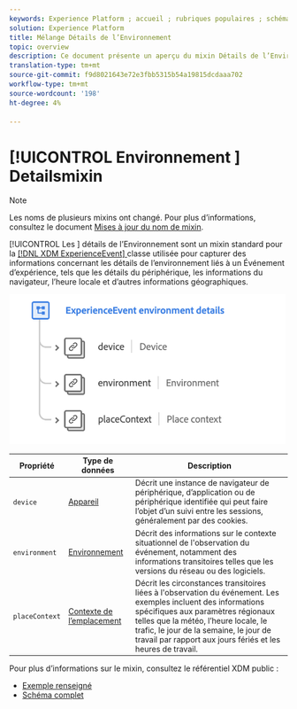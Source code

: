 ```yaml
---
keywords: Experience Platform ; accueil ; rubriques populaires ; schéma ; Schéma ; XDM ; ExperienceEvent ; champs ; schémas ; Schémas ; Schéma design ; mixin ; mixin ; environnement ; détails environnement ;
solution: Experience Platform
title: Mélange Détails de l’Environnement
topic: overview
description: Ce document présente un aperçu du mixin Détails de l’Environnement ExperienceEvent.
translation-type: tm+mt
source-git-commit: f9d8021643e72e3fbb5315b54a19815dcdaaa702
workflow-type: tm+mt
source-wordcount: '198'
ht-degree: 4%

---
```



# [!UICONTROL Environnement ] Detailsmixin

>[!NOTE]
>
>Les noms de plusieurs mixins ont changé. Pour plus d’informations, consultez le document [Mises à jour du nom de mixin](../name-updates.md).

[!UICONTROL Les ] détails de l’Environnement sont un mixin standard pour la  [[!DNL XDM ExperienceEvent] ](../../classes/individual-profile.md) classe utilisée pour capturer des informations concernant les détails de l’environnement liés à un Événement d’expérience, tels que les détails du périphérique, les informations du navigateur, l’heure locale et d’autres informations géographiques.

<img src="../../images/mixins/environment-details.png" width="500" /><br />

| Propriété | Type de données | Description |
| --- | --- | --- |
| `device` | [Appareil](../../data-types/device.md) | Décrit une instance de navigateur de périphérique, d’application ou de périphérique identifiée qui peut faire l’objet d’un suivi entre les sessions, généralement par des cookies. |
| `environment` | [Environnement](../../data-types/environment.md) | Décrit des informations sur le contexte situationnel de l&#39;observation du événement, notamment des informations transitoires telles que les versions du réseau ou des logiciels. |
| `placeContext` | [Contexte de l’emplacement](../../data-types/place-context.md) | Décrit les circonstances transitoires liées à l&#39;observation du événement. Les exemples incluent des informations spécifiques aux paramètres régionaux telles que la météo, l’heure locale, le trafic, le jour de la semaine, le jour de travail par rapport aux jours fériés et les heures de travail. |

Pour plus d’informations sur le mixin, consultez le référentiel XDM public :

* [Exemple renseigné](https://github.com/adobe/xdm/blob/master/components/mixins/experience-event/experienceevent-environment-details.example.1.json)
* [Schéma complet](https://github.com/adobe/xdm/blob/master/components/mixins/experience-event/experienceevent-environment-details.schema.json)

